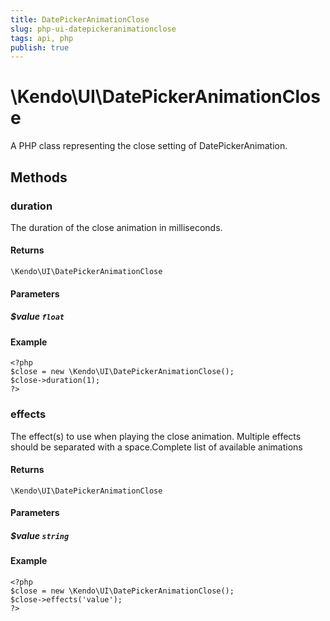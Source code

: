 ```yaml
---
title: DatePickerAnimationClose
slug: php-ui-datepickeranimationclose
tags: api, php
publish: true
---
```


# \Kendo\UI\DatePickerAnimationClose

A PHP class representing the close setting of DatePickerAnimation.


## Methods

### duration
The duration of the close animation in milliseconds.

#### Returns
`\Kendo\UI\DatePickerAnimationClose`

#### Parameters

##### $value `float`



#### Example 
    <?php
    $close = new \Kendo\UI\DatePickerAnimationClose();
    $close->duration(1);
    ?>

### effects
The effect(s) to use when playing the close animation. Multiple effects should be separated with a space.Complete list of available animations

#### Returns
`\Kendo\UI\DatePickerAnimationClose`

#### Parameters

##### $value `string`



#### Example 
    <?php
    $close = new \Kendo\UI\DatePickerAnimationClose();
    $close->effects('value');
    ?>

 
